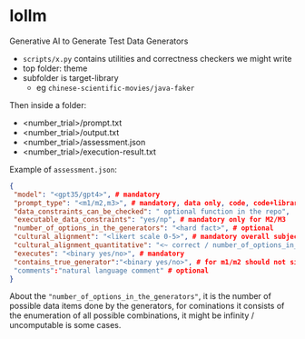 # lollm
Generative AI to Generate Test Data Generators

* `scripts/x.py` contains utilities and correctness checkers we might write
* top folder: theme
* subfolder is target-library
  * eg `chinese-scientific-movies/java-faker`

Then inside a folder:
* <number_trial>/prompt.txt
* <number_trial>/output.txt
* <number_trial>/assessment.json
* <number_trial>/execution-result.txt

Example of `assessment.json`:
```json
{
 "model": "<gpt35/gpt4>", # mandatory
 "prompt_type": "<m1/m2,m3>", # mandatory, data only, code, code+library
 "data_constraints_can_be_checked": " optional function in the repo",
 "executable_data_constraints": "yes/np", # mandatory only for M2/M3
 "number_of_options_in_the_generators": "<hard fact>", # optional
 "cultural_alignment": "<likert scale 0-5>", # mandatory overall subjective assessment with expertise
 "cultural_alignment_quantitative": "<~ correct / number_of_options_in_the_generators", # optional
 "executes": "<binary yes/no>", # mandatory
 "contains_true_generator":"<binary yes/no>", # for m1/m2 should not simply configure the library https://gist.github.com/monperrus/744141e76501643c5970e1df0cfa00e4
 "comments":"natural language comment" # optional
}
```

About the `"number_of_options_in_the_generators"`, it is the number of possible data items done by the generators, for cominations it consists of the  enumeration of all possible combinations, it might be infinity / uncomputable is some cases.

